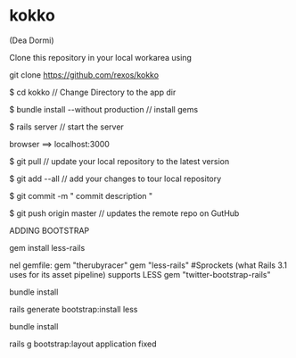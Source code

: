 kokko
=====

(Dea Dormi)

Clone this repository in your local workarea using

git clone https://github.com/rexos/kokko

$ cd kokko // Change Directory to the app dir

$ bundle install --without production // install gems 

$ rails server // start the server

 browser ==> localhost:3000

$ git pull // update your local repository to the latest version

$ git add --all // add your changes to tour local repository

$ git commit -m " commit description " 

$ git push origin master // updates the remote repo on GutHub 


ADDING BOOTSTRAP

gem install less-rails

nel gemfile:
gem "therubyracer"
gem "less-rails" #Sprockets (what Rails 3.1 uses for its asset pipeline) supports LESS
gem "twitter-bootstrap-rails"

bundle install

rails generate bootstrap:install less

bundle install

rails g bootstrap:layout application fixed
